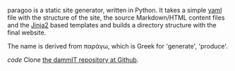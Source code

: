 
paragoo is a static site generator, written in Python. It takes a simple [yaml](https://en.wikipedia.org/wiki/YAML) file with the structure of the site, the source Markdown/HTML content files and the [Jinja2](http://jinja.pocoo.org/) based templates and builds a directory structure with the final website.

The name is derived from παράγω, which is Greek for 'generate', 'produce'.

<i class="material-icons">code</i> Clone <a href="https://github.com/aquatix/dammit">the dammIT repository at Github</a>.
